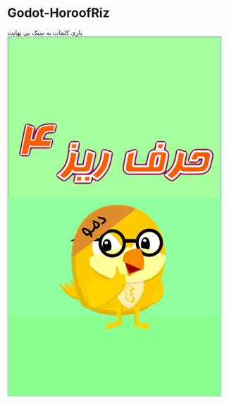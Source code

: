 # Godot-HoroofRiz
بازی کلمات به سبک بی نهایت
![alt text](https://github.com/baghban71/HoroofRiz-GodotEngine/blob/master/img/boot.png?raw=true)

